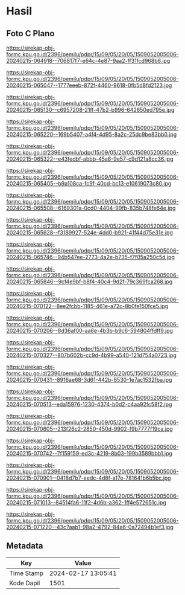 # Hasil

## Foto C Plano

https://sirekap-obj-formc.kpu.go.id/2396/pemilu/pdpr/15/09/05/20/05/1509052005006-20240215-064918--706817f7-e64c-4e87-9aa2-ff31fcd968b8.jpg

https://sirekap-obj-formc.kpu.go.id/2396/pemilu/pdpr/15/09/05/20/05/1509052005006-20240215-065047--1777eeeb-872f-4460-9618-0fb5d8fd2123.jpg

https://sirekap-obj-formc.kpu.go.id/2396/pemilu/pdpr/15/09/05/20/05/1509052005006-20240215-065130--c6957208-21ff-47b2-b996-642650ed795e.jpg

https://sirekap-obj-formc.kpu.go.id/2396/pemilu/pdpr/15/09/05/20/05/1509052005006-20240215-065220--169b5407-a4f4-4d95-8a2c-25dc9be83bb0.jpg

https://sirekap-obj-formc.kpu.go.id/2396/pemilu/pdpr/15/09/05/20/05/1509052005006-20240215-065322--e43fedbf-abbb-45a8-9e57-c9d121a8cc36.jpg

https://sirekap-obj-formc.kpu.go.id/2396/pemilu/pdpr/15/09/05/20/05/1509052005006-20240215-065405--b9a108ca-fc9f-40cd-bc13-e10619073c80.jpg

https://sirekap-obj-formc.kpu.go.id/2396/pemilu/pdpr/15/09/05/20/05/1509052005006-20240215-065508--6169301a-0cd0-4404-99fb-835b748fe64e.jpg

https://sirekap-obj-formc.kpu.go.id/2396/pemilu/pdpr/15/09/05/20/05/1509052005006-20240215-065628--f3189927-524e-4dd0-b921-41f44d75e31e.jpg

https://sirekap-obj-formc.kpu.go.id/2396/pemilu/pdpr/15/09/05/20/05/1509052005006-20240215-065746--94b547ee-2773-4a2e-b735-f7f05a250c5d.jpg

https://sirekap-obj-formc.kpu.go.id/2396/pemilu/pdpr/15/09/05/20/05/1509052005006-20240215-065846--9cf4e9bf-b8f4-40c4-9d2f-79c369fca268.jpg

https://sirekap-obj-formc.kpu.go.id/2396/pemilu/pdpr/15/09/05/20/05/1509052005006-20240215-070122--8ee2fcbb-1185-461e-a72c-8b0fe150fce5.jpg

https://sirekap-obj-formc.kpu.go.id/2396/pemilu/pdpr/15/09/05/20/05/1509052005006-20240215-070206--8d36af00-aa6e-4b3b-b9c6-594804ffdff9.jpg

https://sirekap-obj-formc.kpu.go.id/2396/pemilu/pdpr/15/09/05/20/05/1509052005006-20240215-070327--807b602b-cc9d-4b99-a540-121d754a0723.jpg

https://sirekap-obj-formc.kpu.go.id/2396/pemilu/pdpr/15/09/05/20/05/1509052005006-20240215-070431--8916ae68-3d61-442b-8530-1e7ac1532fba.jpg

https://sirekap-obj-formc.kpu.go.id/2396/pemilu/pdpr/15/09/05/20/05/1509052005006-20240215-070513--eda15976-1230-4374-b0d2-c4aa92fc58f2.jpg

https://sirekap-obj-formc.kpu.go.id/2396/pemilu/pdpr/15/09/05/20/05/1509052005006-20240215-070605--213f26c2-2850-450d-9902-f9b7777f19ca.jpg

https://sirekap-obj-formc.kpu.go.id/2396/pemilu/pdpr/15/09/05/20/05/1509052005006-20240215-070742--7f159159-ed3c-4219-8b03-199b3589bbb1.jpg

https://sirekap-obj-formc.kpu.go.id/2396/pemilu/pdpr/15/09/05/20/05/1509052005006-20240215-070901--0418d7b7-eedc-4d8f-a17e-781641b6b5bc.jpg

https://sirekap-obj-formc.kpu.go.id/2396/pemilu/pdpr/15/09/05/20/05/1509052005006-20240215-071013--84514fa6-11f2-4d6b-a362-1ff4e572651c.jpg

https://sirekap-obj-formc.kpu.go.id/2396/pemilu/pdpr/15/09/05/20/05/1509052005006-20240215-071220--43c7aab1-98a2-4792-84a6-0a72494b1ef3.jpg


## Metadata

| Key        | Value               |
| ---------- | ------------------- |
| Time Stamp | 2024-02-17 13:05:41 |
| Kode Dapil | 1501                |



